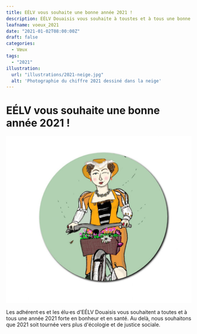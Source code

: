```yaml
---
title: EÉLV vous souhaite une bonne année 2021 !
description: EÉLV Douaisis vous souhaite à toustes et à tous une bonne année 2021 !
leafname: voeux_2021
date: "2021-01-02T08:00:00Z"
draft: false
categories:
  - Vœux
tags:
  - "2021"
illustration:
  url: "illustrations/2021-neige.jpg"
  alt: 'Photographie du chiffre 2021 dessiné dans la neige'
---
```


# EÉLV vous souhaite une bonne année 2021 !

![Dessin de Marie Cagenon en vélo](illustrations/mme-gayant-velo.png "🖼➡️")

Les adhérent·es et les élu·es d'EÉLV Douaisis vous souhaitent a toutes et à tous une année 2021 forte en bonheur et en santé. Au delà, nous souhaitons que 2021 soit tournée vers plus d'écologie et de justice sociale.
